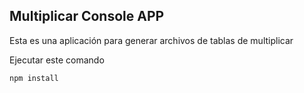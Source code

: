 

## Multiplicar Console APP

Esta es una aplicación para generar archivos de tablas de multiplicar

Ejecutar este comando

````
npm install
````